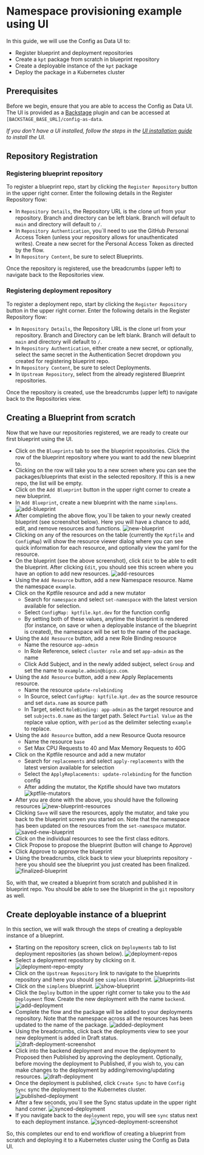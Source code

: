 # Namespace provisioning example using UI

In this guide, we will use the Config as Data UI to:

- Register blueprint and deployment repositories
- Create a `kpt` package from scratch in blueprint repository
- Create a deployable instance of the `kpt` package
- Deploy the package in a Kubernetes cluster

## Prerequisites

Before we begin, ensure that you are able to access the Config as Data UI. The
UI is provided as a [Backstage](https://backstage.io) plugin and can be accessed
at `[BACKSTAGE_BASE_URL]/config-as-data`.

_If you don't have a UI installed, follow the steps in the
[UI installation guide](guides/porch-ui-installation.md) to install the UI._

## Repository Registration

### Registering blueprint repository

To register a blueprint repo, start by clicking the `Register Repository` button
in the upper right corner. Enter the following details in the Register
Repository flow:

- In `Repository Details`, the Repository URL is the clone url from your
  repository. Branch and directory can be left blank. Branch will default to
  `main` and directory will default to `/`.
- In `Repository Authentication`, you`ll need to use the GitHub Personal Access
  Token (unless your repository allows for unauthenticated writes). Create a new
  secret for the Personal Access Token as directed by the flow.
- In `Repository Content`, be sure to select Blueprints.

Once the repository is registered, use the breadcrumbs (upper left) to navigate
back to the Repositories view.

### Registering deployment repository

To register a deployment repo, start by clicking the `Register Repository`
button in the upper right corner. Enter the following details in the Register
Repository flow:

- In `Repository Details`, the Repository URL is the clone url from your
  repository. Branch and Directory can be left blank. Branch will default to
  `main` and directory will default to `/`.
- In `Repository Authentication`, either create a new secret, or optionally,
  select the same secret in the Authentication Secret dropdown you created for
  registering blueprint repo.
- In `Repository Content`, be sure to select Deployments.
- In `Upstream Repository`, select from the already registered Blueprint
  repositories.

Once the repository is created, use the breadcrumbs (upper left) to navigate
back to the Repositories view.

## Creating a Blueprint from scratch

Now that we have our repositories registered, we are ready to create our first
blueprint using the UI.

- Click on the `Blueprints` tab to see the blueprint repositories. Click the row
  of the blueprint repository where you want to add the new blueprint to.
- Clicking on the row will take you to a new screen where you can see the
  packages/blueprints that exist in the selected repository. If this is a new
  repo, the list will be empty.
- Click on the `Add Blueprint` button in the upper right corner to create a new
  blueprint.
- In `Add Blueprint`, create a new blueprint with the name `simplens`.
  ![add-blueprint](/static/images/porch-ui/blueprint/add-blueprint.png)
- After completing the above flow, you`ll be taken to your newly created
  blueprint (see screenshot below). Here you will have a chance to add, edit,
  and remove resources and functions.
  ![new-blueprint](/static/images/porch-ui/blueprint/new-blueprint.png)
- Clicking on any of the resources on the table (currently the `Kptfile` and
  `ConfigMap`) will show the resource viewer dialog where you can see quick
  information for each resource, and optionally view the yaml for the resource.
- On the blueprint (see the above screenshot), click `Edit` to be able to edit
  the blueprint. After clicking `Edit`, you should see this screen where you
  have an option to add new resources.
  ![add-resources](/static/images/porch-ui/blueprint/edit-new-blueprint.png)
- Using the `Add Resource` button, add a new Namespace resource. Name the
  namespace `example`.
- Click on the Kptfile resource and add a new mutator
  - Search for `namespace` and select `set-namespace` with the latest version
    available for selection.
  - Select `ConfigMap: kptfile.kpt.dev` for the function config
  - By setting both of these values, anytime the blueprint is rendered (for
    instance, on save or when a deployable instance of the blueprint is
    created), the namespace will be set to the name of the package.
- Using the `Add Resource` button, add a new Role Binding resource
  - Name the resource `app-admin`
  - In Role Reference, select `cluster role` and set `app-admin` as the name
  - Click Add Subject, and in the newly added subject, select `Group` and set
    the name to `example.admin@bigco.com`.
- Using the `Add Resource` button, add a new Apply Replacements resource.
  - Name the resource `update-rolebinding`
  - In Source, select `ConfigMap: kptfile.kpt.dev` as the source resource and
    set `data.name` as source path
  - In Target, select `RoleBinding: app-admin` as the target resource and set
    `subjects.0.name` as the target path. Select `Partial Value` as the replace
    value option, with `period` as the delimiter selecting `example` to replace.
- Using the `Add Resource` button, add a new Resource Quota resource
  - Name the resource `base`
  - Set Max CPU Requests to 40 and Max Memory Requests to 40G
- Click on the Kptfile resource and add a new mutator
  - Search for `replacements` and select `apply-replacements` with the latest
    version available for selection
  - Select the `ApplyReplacements: update-rolebinding` for the function config
  - After adding the mutator, the Kptifle should have two mutators
    ![kptfile-mutators](/static/images/porch-ui/blueprint/edit-kptfile-mutators.png)
- After you are done with the above, you should have the following resources
  ![new-blueprint-resources](/static/images/porch-ui/blueprint/edit-new-blueprint-resources.png)
- Clicking `Save` will save the resources, apply the mutator, and take you back
  to the blueprint screen you started on. Note that the namespace has been
  updated on the resources from the `set-namespace` mutator.
  ![saved-new-blueprint](/static/images/porch-ui/blueprint/saved-new-blueprint.png)
- Click on the individual resources to see the first class editors.
- Click Propose to propose the blueprint (button will change to Approve)
- Click Approve to approve the blueprint
- Using the breadcrumbs, click back to view your blueprints repository - here
  you should see the blueprint you just created has been finalized.
  ![finalized-blueprint](/static/images/porch-ui/blueprint/finalized-blueprint.png)

So, with that, we created a blueprint from scratch and published it in blueprint
repo. You should be able to see the blueprint in the `git` repository as well.

## Create deployable instance of a blueprint

In this section, we will walk through the steps of creating a deployable
instance of a blueprint.

- Starting on the repository screen, click on `Deployments` tab to list
  deployment repositories (as shown below).
  ![deployment-repos](/static/images/porch-ui/deployment/deployment-repos.png)
- Select a deployment repository by clicking on it.
  ![deployment-repo-empty](/static/images/porch-ui/deployment/deployment-repo-empty.png)
- Click on the `Upstream Repository` link to navigate to the blueprints
  repository and here you should see `simplens` blueprint.
  ![blueprints-list](/static/images/porch-ui/deployment/blueprints-list.png)
- Click on the `simplens` blueprint.
  ![show-blueprint](/static/images/porch-ui/deployment/show-blueprint.png)
- Click the `Deploy` button in the upper right corner to take you to the
  `Add Deployment` flow. Create the new deployment with the name `backend`.
  ![add-deployment](/static/images/porch-ui/deployment/add-deployment.png)
- Complete the flow and the package will be added to your deployments
  repository. Note that the namespace across all the resources has been updated
  to the name of the package.
  ![added-deployment](/static/images/porch-ui/deployment/backend-deployment-added.png)
- Using the breadcrumbs, click back the deployments view to see your new
  deployment is added in Draft status.
  ![draft-deployment-screenshot](/static/images/porch-ui/deployment/deployments-list.png)
- Click into the backend deployment and move the deployment to Proposed then
  Published by approving the deployment. Optionally, before moving the
  deployment to Published, if you wish to, you can make changes to the
  deployment by adding/removing/updating resources.
  ![draft-deployment](/static/images/porch-ui/deployment/draft-deployment.png)
- Once the deployment is published, click `Create Sync` to have `Config Sync`
  sync the deployment to the Kubernetes cluster.
  ![published-deployment](/static/images/porch-ui/deployment/published-deployment.png)
- After a few seconds, you`ll see the Sync status update in the upper right hand
  corner.
  ![synced-deployment](/static/images/porch-ui/deployment/synced-deployment.png)
- If you navigate back to the `deployment` repo, you will see `sync` status next
  to each deployment instance.
  ![synced-deployment-screenshot](/static/images/porch-ui/deployment/synced-deployment-list.png)

So, this completes our end to end workflow of creating a blueprint from scratch
and deploying it to a Kubernetes cluster using the Config as Data UI.
